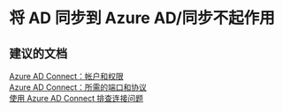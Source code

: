 <properties
    pageTitle="Synchronizing AD to Azure AD/Synchronization not working"
    description="将 AD 同步到 Azure AD/同步不起作用"
    service="microsoft.activedirectory"
    resource="activedirectory"
    authors="cychua"
    displayOrder=""
    selfHelpType="generic"
    supportTopicIds="32565591"
    resourceTags=""
    productPesIds="14785"
    cloudEnvironments="public"
/>


# <a name="synchronizing-ad-to-azure-adsynchronization-not-working"></a>将 AD 同步到 Azure AD/同步不起作用


## <a name="recommended-documents"></a>**建议的文档**
[Azure AD Connect：帐户和权限](https://docs.microsoft.com/azure/active-directory/connect/active-directory-aadconnect-accounts-permissions)
<br>
[Azure AD Connect：所需的端口和协议](https://docs.microsoft.com/azure/active-directory/connect/active-directory-aadconnect-ports)
<br>
[使用 Azure AD Connect 排查连接问题](https://docs.microsoft.com/azure/active-directory/connect/active-directory-aadconnect-troubleshoot-connectivity)
<br>

